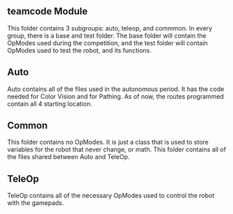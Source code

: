 ## teamcode Module

This folder contains 3 subgroups: auto, teleop, and commmon. In every group, there is a base and test folder. The base folder will contain the OpModes used during the competition, and the test folder will contain OpModes used to test the robot, and its functions.

## Auto
Auto contains all of the files used in the autonomous period. It has the code needed for Color Vision and for Pathing. As of now, the routes programmed contain all 4 starting location.

## Common
This folder contains no OpModes. It is just a class that is used to store variables for the robot that never change, or math. This folder contains all of the files shared between Auto and TeleOp.

## TeleOp
TeleOp contains all of the necessary OpModes used to control the robot with the gamepads. 
